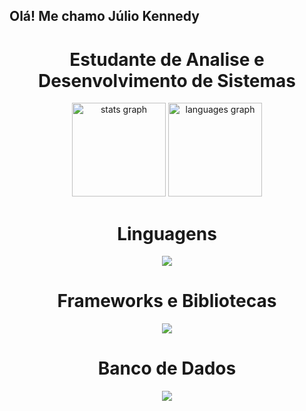 ## Olá! Me chamo Júlio Kennedy

<div align="center">
  <h1>Estudante de Analise e Desenvolvimento de Sistemas</h1>
</div>
<div align="center">
  <img src="https://github-readme-stats.vercel.app/api?username=JulioKennedyy&hide_title=false&hide_rank=false&show_icons=true&include_all_commits=true&count_private=true&disable_animations=false&theme=dark&locale=en&hide_border=false&order=1" height="150" alt="stats graph"  />
  <img src="https://github-readme-stats.vercel.app/api/top-langs?username=JulioKennedyy&locale=en&hide_title=false&layout=compact&card_width=320&langs_count=5&theme=dark&hide_border=false&order=2" height="150" alt="languages graph"  />

  
</div>


<div align="center">
  <h1>Linguagens</h1>
<p align="center">
    <img src="https://skillicons.dev/icons?i=python,javascript,java,html,css" />
</p>
<div align="center">
  <h1>Frameworks e Bibliotecas</h1>
<p align="center">
    <img src="https://skillicons.dev/icons?i=flask,bootstrap" />
</p>
<div align="center">
  <h1>Banco de Dados</h1>
<p align="center">
    <img src="https://skillicons.dev/icons?i=mysql" />
</p>

